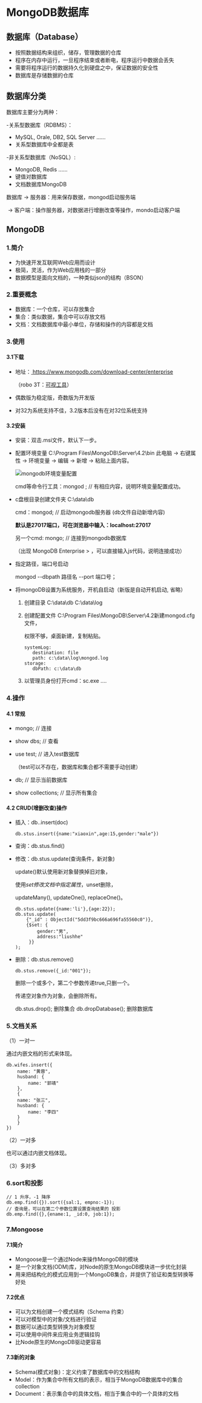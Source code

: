 # MongoDB数据库

## 数据库（Database）

- 按照数据结构来组织，储存，管理数据的仓库
- 程序在内存中运行，一旦程序结束或者断电，程序运行中数据会丢失
- 需要将程序运行的数据持久化到硬盘之中，保证数据的安全性
- 数据库是存储数据的仓库



## 数据库分类

数据库主要分为两种：

-关系型数据库（RDBMS）：

- MySQL, Orale, DB2,  SQL Server ......
- 关系型数据库中全都是表

-非关系型数据库（NoSQL）:

- MongoDB, Redis ......
- 键值对数据库
- 文档数据库MongoDB

数据库 -> 服务器：用来保存数据，mongod启动服务端

​			-> 客户端：操作服务器，对数据进行增删改查等操作，mondo启动客户端



## MongoDB

### 1.简介

- 为快速开发互联网Web应用而设计
- 极简，灵活，作为Web应用栈的一部分
- 数据模型是面向文档的，一种类似json的结构（BSON）

### 2.重要概念

- 数据库：一个仓库，可以存放集合
- 集合：类似数据，集合中可以存放文档
- 文档：文档数据库中最小单位，存储和操作的内容都是文档

### 3.使用

#### 3.1下载

- 地址：[ https://www.mongodb.com/download-center/enterprise ]( https://www.mongodb.com/download-center/enterprise )

  （robo 3T：[可视工具](https://robomongo.org/)）

- 偶数版为稳定版，奇数版为开发版

- 对32为系统支持不佳，3.2版本后没有在对32位系统支持

#### 3.2安装

- 安装：双击.msi文件，默认下一步。

- 配置环境变量  C:\Program Files\MongoDB\Server\4.2\bin
    此电脑 -> 右键属性 -> 环境变量 -> 编辑 -> 新增 -> 粘贴上面内容。

    ![mongodb环境变量配置](D:\home\前端体系学习\03.后台服务器\MongoDB\docs\images\mongodb环境变量配置.png)
    
    cmd等命令行工具：mongod ;     // 有相应内容，说明环境变量配置成功。
    
- c盘根目录创建文件夹  C:\data\db

    cmd：mongod;           // 启动mongodb服务器   (db文件自动新增内容)

    **默认是27017端口，可在浏览器中输入：localhost:27017**

    另一个cmd: mongo;   //  连接到mongodb数据库

    （出现 MongoDB Enterprise > ，可以直接输入js代码，说明连接成功）

- 指定路径，端口号启动

  mongod --dbpath 路径名 --port 端口号；
  
- 将mongoDB设置为系统服务，开机自启动（新版是自动开机启动, 省略）
  
  1. 创建目录 C:\data\db	C:\data\log
  
  2. 创建配置文件 C:\Program Files\MongoDB\Server\4.2新建mongod.cfg文件，
  
     权限不够，桌面新建，复制粘贴。
  
     ```
     systemLog:
     	destination: file
     	path: c:\data\log\mongod.log
     storage:
     	dbPath: c:\data\db
     ```
  
  3. 以管理员身份打开cmd：sc.exe ....
  
    

### 4.操作

#### 4.1 常规

- mongo;   	// 连接

- show dbs;   // 查看

- use test;      // 进入test数据库

  （test可以不存在，数据库和集合都不需要手动创建）

- db;                // 显示当前数据库

- show collections;  // 显示所有集合

#### 4.2 CRUD(增删改查)操作

- 插入：db.<collections>.insert(doc)

  ```
  db.stus.insert({name:"xiaoxin",age:15,gender:"male"})
  ```

- 查询：db.stus.find()

- 修改：db.stus.update(查询条件，新对象)

  update()默认使用新对象替换掉旧对象，

  使用$set 修改文档中指定属性，$unset删除，

  updateMany(), updateOne(), replaceOne()。

  ```
  db.stus.update({name:'li'},{age:22});
  db.stus.update(
      {"_id" : ObjectId("5dd3f9bc666a696fa55560c0")},
      {$set: {
          gender:"男",
          address:"liushhe"
       }}
  );
  ```

- 删除：db.stus.remove()

  ```
  db.stus.remove({_id:"001"});
  ```

  删除一个或多个，第二个参数传递true,只删一个。

  传递空对象作为对象，会删除所有。

  db.stus.drop();   删除集合         db.dropDatabase();   删除数据库

  

### 5.文档关系

（1）一对一

通过内嵌文档的形式来体现。

```
db.wifes.insert({
	name: "黄蓉",
	husband: {
		name: "郭靖"
	},
	{
	name: "张三",
	husband: {
		name: "李四"
	}
	}
})
```

（2）一对多

也可以通过内嵌文档体现。

（3）多对多

### 6.sort和投影

```
// 1 升序，-1 降序
db.emp.find({}).sort({sal:1, empno:-1});
// 查询是，可以在第二个参数位置设置查询结果的 投影
db.emp.find({},{ename:1, _id:0, job:1});
```

### 7.Mongoose

#### 7.1简介

- Mongoose是一个通过Node来操作MongoDB的模块
- 是一个对象文档(ODM)库，对Node的原生MongoDB模块进一步优化封装
- 用来把结构化的模式应用到一个MongoDB集合，并提供了验证和类型转换等好处

#### 7.2优点

- 可以为文档创建一个模式结构（Schema 约束）
- 可以对模型中的对象/文档进行验证
- 数据可以通过类型转换为对象模型
- 可以使用中间件来应用业务逻辑挂钩
- 比Node原生的MongoDB驱动更容易

#### 7.3新的对象

- Schema(模式对象)：定义约束了数据库中的文档结构
- Model：作为集合中所有文档的表示，相当于MongoDB数据库中的集合collection
- Document：表示集合中的具体文档，相当于集合中的一个具体的文档





